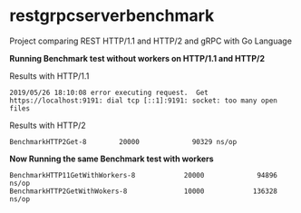 # restgrpcserverbenchmark
Project comparing REST HTTP/1.1 and HTTP/2 and gRPC with Go Language

**Running Benchmark test without workers on HTTP/1.1 and HTTP/2**

Results with HTTP/1.1
```
2019/05/26 18:10:08 error executing request.  Get https://localhost:9191: dial tcp [::1]:9191: socket: too many open files
```

Results with HTTP/2
```
BenchmarkHTTP2Get-8        20000             90329 ns/op
```

**Now Running the same Benchmark test with workers**
```
BenchmarkHTTP11GetWithWorkers-8            20000             94896 ns/op
BenchmarkHTTP2GetWithWokers-8              10000            136328 ns/op
```
